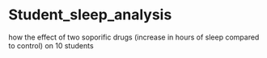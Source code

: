 # Student_sleep_analysis
how the effect of two soporific drugs (increase in hours of sleep compared to control) on 10 students
